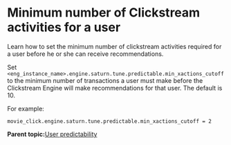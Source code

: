 # Minimum number of Clickstream activities for a user

Learn how to set the minimum number of clickstream activities required for a user before he or she can receive recommendations.

Set `<eng_instance_name>.engine.saturn.tune.predictable.min_xactions_cutoff` to the minimum number of transactions a user must make before the Clickstream Engine will make recommendations for that user. The default is 10.

For example:

```
movie_click.engine.saturn.tune.predictable.min_xactions_cutoff = 2
```

**Parent topic:**[User predictability](../pzn/pzn_user_predictability.md)


